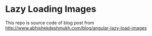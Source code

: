 # Lazy Loading Images

This repo is source code of blog post from  http://www.abhishekdeshmukh.com/blog/angular-lazy-load-images
